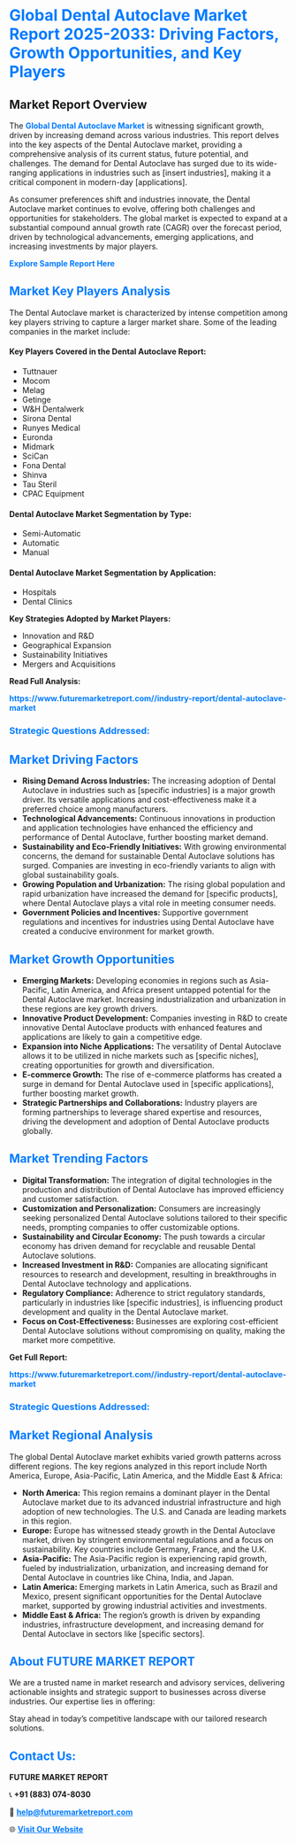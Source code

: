 <h1 style="color: #007BFF;">Global Dental Autoclave Market Report 2025-2033: Driving Factors, Growth Opportunities, and Key Players</h1>

<section id="overview">
<h2>Market Report Overview</h2>
<p>The <a href="https://www.futuremarketreport.com//industry-report/dental-autoclave-market" style="color: #007BFF; text-decoration: none;"><strong>Global Dental Autoclave Market</strong></a> is witnessing significant growth, driven by increasing demand across various industries. This report delves into the key aspects of the Dental Autoclave market, providing a comprehensive analysis of its current status, future potential, and challenges. The demand for Dental Autoclave has surged due to its wide-ranging applications in industries such as [insert industries], making it a critical component in modern-day [applications].</p>
<p>As consumer preferences shift and industries innovate, the Dental Autoclave market continues to evolve, offering both challenges and opportunities for stakeholders. The global market is expected to expand at a substantial compound annual growth rate (CAGR) over the forecast period, driven by technological advancements, emerging applications, and increasing investments by major players.</p>
</section>

<section id="overview">
<p><a href="https://www.futuremarketreport.com//request-sample/reportId=80097" style="color: #007BFF; text-decoration: none;"><strong>Explore Sample Report Here</strong></a></p>
</section>

<section id="key-players">
<h2 style="color: #007BFF;">Market Key Players Analysis</h2>
<p>The Dental Autoclave market is characterized by intense competition among key players striving to capture a larger market share. Some of the leading companies in the market include:</p>
<h4>Key Players Covered in the Dental Autoclave Report:</h4>
<ul><li>Tuttnauer</li><li>Mocom</li><li>Melag</li><li>Getinge</li><li>W&amp;H Dentalwerk</li><li>Sirona Dental</li><li>Runyes Medical</li><li>Euronda</li><li>Midmark</li><li>SciCan</li><li>Fona Dental</li><li>Shinva</li><li>Tau Steril</li><li>CPAC Equipment</li></ul>
<h4>Dental Autoclave Market Segmentation by Type:</h4>
<ul><li>Semi-Automatic</li><li>Automatic</li><li>Manual</li></ul>

<h4>Dental Autoclave Market Segmentation by Application:</h4>
<ul><li>Hospitals</li><li>Dental Clinics</li></ul>
<p><strong>Key Strategies Adopted by Market Players:</strong></p>
<ul>
<li>Innovation and R&D</li>
<li>Geographical Expansion</li>
<li>Sustainability Initiatives</li>
<li>Mergers and Acquisitions</li>
</ul>
</section>

<section>
<p><strong>Read Full Analysis: </strong></p><a href="https://www.futuremarketreport.com//industry-report/dental-autoclave-market" style="color: #007BFF; text-decoration: none;"><strong>https://www.futuremarketreport.com//industry-report/dental-autoclave-market</strong></a>
<h3 style="color: #007BFF;">Strategic Questions Addressed:</h3>
</section>

<section id="driving-factors">
<h2 style="color: #007BFF;">Market Driving Factors</h2>
<ul>
<li><strong>Rising Demand Across Industries:</strong> The increasing adoption of Dental Autoclave in industries such as [specific industries] is a major growth driver. Its versatile applications and cost-effectiveness make it a preferred choice among manufacturers.</li>
<li><strong>Technological Advancements:</strong> Continuous innovations in production and application technologies have enhanced the efficiency and performance of Dental Autoclave, further boosting market demand.</li>
<li><strong>Sustainability and Eco-Friendly Initiatives:</strong> With growing environmental concerns, the demand for sustainable Dental Autoclave solutions has surged. Companies are investing in eco-friendly variants to align with global sustainability goals.</li>
<li><strong>Growing Population and Urbanization:</strong> The rising global population and rapid urbanization have increased the demand for [specific products], where Dental Autoclave plays a vital role in meeting consumer needs.</li>
<li><strong>Government Policies and Incentives:</strong> Supportive government regulations and incentives for industries using Dental Autoclave have created a conducive environment for market growth.</li>
</ul>
</section>

<section id="growth-opportunities">
<h2 style="color: #007BFF;">Market Growth Opportunities</h2>
<ul>
<li><strong>Emerging Markets:</strong> Developing economies in regions such as Asia-Pacific, Latin America, and Africa present untapped potential for the Dental Autoclave market. Increasing industrialization and urbanization in these regions are key growth drivers.</li>
<li><strong>Innovative Product Development:</strong> Companies investing in R&D to create innovative Dental Autoclave products with enhanced features and applications are likely to gain a competitive edge.</li>
<li><strong>Expansion into Niche Applications:</strong> The versatility of Dental Autoclave allows it to be utilized in niche markets such as [specific niches], creating opportunities for growth and diversification.</li>
<li><strong>E-commerce Growth:</strong> The rise of e-commerce platforms has created a surge in demand for Dental Autoclave used in [specific applications], further boosting market growth.</li>
<li><strong>Strategic Partnerships and Collaborations:</strong> Industry players are forming partnerships to leverage shared expertise and resources, driving the development and adoption of Dental Autoclave products globally.</li>
</ul>
</section>

<section id="trending-factors">
<h2 style="color: #007BFF;">Market Trending Factors</h2>
<ul>
<li><strong>Digital Transformation:</strong> The integration of digital technologies in the production and distribution of Dental Autoclave has improved efficiency and customer satisfaction.</li>
<li><strong>Customization and Personalization:</strong> Consumers are increasingly seeking personalized Dental Autoclave solutions tailored to their specific needs, prompting companies to offer customizable options.</li>
<li><strong>Sustainability and Circular Economy:</strong> The push towards a circular economy has driven demand for recyclable and reusable Dental Autoclave solutions.</li>
<li><strong>Increased Investment in R&D:</strong> Companies are allocating significant resources to research and development, resulting in breakthroughs in Dental Autoclave technology and applications.</li>
<li><strong>Regulatory Compliance:</strong> Adherence to strict regulatory standards, particularly in industries like [specific industries], is influencing product development and quality in the Dental Autoclave market.</li>
<li><strong>Focus on Cost-Effectiveness:</strong> Businesses are exploring cost-efficient Dental Autoclave solutions without compromising on quality, making the market more competitive.</li>
</ul>
</section>

<section>
<p><strong>Get Full Report: </strong></p><a href="https://www.futuremarketreport.com//industry-report/dental-autoclave-market" style="color: #007BFF; text-decoration: none;"><strong>https://www.futuremarketreport.com//industry-report/dental-autoclave-market</strong></a>
<h3 style="color: #007BFF;">Strategic Questions Addressed:</h3>
</section>


<section id="regional-analysis">
<h2 style="color: #007BFF;">Market Regional Analysis</h2>
<p>The global Dental Autoclave market exhibits varied growth patterns across different regions. The key regions analyzed in this report include North America, Europe, Asia-Pacific, Latin America, and the Middle East & Africa:</p>
<ul>
<li><strong>North America:</strong> This region remains a dominant player in the Dental Autoclave market due to its advanced industrial infrastructure and high adoption of new technologies. The U.S. and Canada are leading markets in this region.</li>
<li><strong>Europe:</strong> Europe has witnessed steady growth in the Dental Autoclave market, driven by stringent environmental regulations and a focus on sustainability. Key countries include Germany, France, and the U.K.</li>
<li><strong>Asia-Pacific:</strong> The Asia-Pacific region is experiencing rapid growth, fueled by industrialization, urbanization, and increasing demand for Dental Autoclave in countries like China, India, and Japan.</li>
<li><strong>Latin America:</strong> Emerging markets in Latin America, such as Brazil and Mexico, present significant opportunities for the Dental Autoclave market, supported by growing industrial activities and investments.</li>
<li><strong>Middle East & Africa:</strong> The region’s growth is driven by expanding industries, infrastructure development, and increasing demand for Dental Autoclave in sectors like [specific sectors].</li>
</ul>
</section>

<footer>
<h2 style="color: #007BFF;">About FUTURE MARKET REPORT</h2>
<p>We are a trusted name in market research and advisory services, delivering actionable insights and strategic support to businesses across diverse industries. Our expertise lies in offering:</p>

<p>Stay ahead in today’s competitive landscape with our tailored research solutions.</p>

<h2 style="color: #007BFF;">Contact Us:</h2>
<p><strong>FUTURE MARKET REPORT</strong></p>
<p>📞 <strong>+91 (883) 074-8030</strong></p>
<p>📧 <strong><a href="mailto:help@futuremarketreport.com" style="color: #007BFF;">help@futuremarketreport.com</a></strong></p>
<p>🌐 <strong><a href="https://www.futuremarketreport.com/" style="color: #007BFF;">Visit Our Website</a></strong></p>
</footer>
